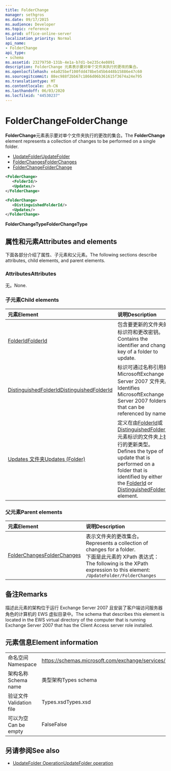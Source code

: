 ```yaml
---
title: FolderChange
manager: sethgros
ms.date: 09/17/2015
ms.audience: Developer
ms.topic: reference
ms.prod: office-online-server
localization_priority: Normal
api_name:
- FolderChange
api_type:
- schema
ms.assetid: 23279750-131b-4e1a-b7d1-be235c4e0891
description: FolderChange 元素表示要对单个文件夹执行的更改的集合。
ms.openlocfilehash: e4a025bef100fdd478be545b6448b15886e47c60
ms.sourcegitcommit: 88ec988f2bb67c1866d06b361615f3674a24e795
ms.translationtype: MT
ms.contentlocale: zh-CN
ms.lasthandoff: 06/03/2020
ms.locfileid: "44530237"
---
```

# <a name="folderchange"></a><span data-ttu-id="24f2b-103">FolderChange</span><span class="sxs-lookup"><span data-stu-id="24f2b-103">FolderChange</span></span>

<span data-ttu-id="24f2b-104">**FolderChange**元素表示要对单个文件夹执行的更改的集合。</span><span class="sxs-lookup"><span data-stu-id="24f2b-104">The **FolderChange** element represents a collection of changes to be performed on a single folder.</span></span> 
  
- [<span data-ttu-id="24f2b-105">UpdateFolder</span><span class="sxs-lookup"><span data-stu-id="24f2b-105">UpdateFolder</span></span>](updatefolder.md) 
- [<span data-ttu-id="24f2b-106">FolderChanges</span><span class="sxs-lookup"><span data-stu-id="24f2b-106">FolderChanges</span></span>](folderchanges.md) 
- [<span data-ttu-id="24f2b-107">FolderChange</span><span class="sxs-lookup"><span data-stu-id="24f2b-107">FolderChange</span></span>](folderchange.md)
  
```xml
<FolderChange>
   <FolderId/>
   <Updates/>
</FolderChange>
```

```xml
<FolderChange>
   <DistinguishedFolderId/>
   <Updates/>
</FolderChange>
```

<span data-ttu-id="24f2b-108">**FolderChangeType**</span><span class="sxs-lookup"><span data-stu-id="24f2b-108">**FolderChangeType**</span></span>

## <a name="attributes-and-elements"></a><span data-ttu-id="24f2b-109">属性和元素</span><span class="sxs-lookup"><span data-stu-id="24f2b-109">Attributes and elements</span></span>

<span data-ttu-id="24f2b-110">下面各部分介绍了属性、子元素和父元素。</span><span class="sxs-lookup"><span data-stu-id="24f2b-110">The following sections describe attributes, child elements, and parent elements.</span></span>
  
### <a name="attributes"></a><span data-ttu-id="24f2b-111">Attributes</span><span class="sxs-lookup"><span data-stu-id="24f2b-111">Attributes</span></span>

<span data-ttu-id="24f2b-112">无。</span><span class="sxs-lookup"><span data-stu-id="24f2b-112">None.</span></span>
  
### <a name="child-elements"></a><span data-ttu-id="24f2b-113">子元素</span><span class="sxs-lookup"><span data-stu-id="24f2b-113">Child elements</span></span>

|<span data-ttu-id="24f2b-114">**元素**</span><span class="sxs-lookup"><span data-stu-id="24f2b-114">**Element**</span></span>|<span data-ttu-id="24f2b-115">**说明**</span><span class="sxs-lookup"><span data-stu-id="24f2b-115">**Description**</span></span>|
|:-----|:-----|
|[<span data-ttu-id="24f2b-116">FolderId</span><span class="sxs-lookup"><span data-stu-id="24f2b-116">FolderId</span></span>](folderid.md) <br/> |<span data-ttu-id="24f2b-117">包含要更新的文件夹的标识符和更改密钥。</span><span class="sxs-lookup"><span data-stu-id="24f2b-117">Contains the identifier and change key of a folder to update.</span></span>  <br/> |
|[<span data-ttu-id="24f2b-118">DistinguishedFolderId</span><span class="sxs-lookup"><span data-stu-id="24f2b-118">DistinguishedFolderId</span></span>](distinguishedfolderid.md) <br/> |<span data-ttu-id="24f2b-119">标识可通过名称引用的 MicrosoftExchange Server 2007 文件夹。</span><span class="sxs-lookup"><span data-stu-id="24f2b-119">Identifies MicrosoftExchange Server 2007 folders that can be referenced by name.</span></span>  <br/> |
|[<span data-ttu-id="24f2b-120">Updates 文件夹</span><span class="sxs-lookup"><span data-stu-id="24f2b-120">Updates (Folder)</span></span>](updates-folder.md) <br/> |<span data-ttu-id="24f2b-121">定义在由[FolderId](folderid.md)或[DistinguishedFolderId](distinguishedfolderid.md)元素标识的文件夹上执行的更新类型。</span><span class="sxs-lookup"><span data-stu-id="24f2b-121">Defines the type of update that is performed on a folder that is identified by either the [FolderId](folderid.md) or [DistinguishedFolderId](distinguishedfolderid.md) element.</span></span>  <br/> |
   
### <a name="parent-elements"></a><span data-ttu-id="24f2b-122">父元素</span><span class="sxs-lookup"><span data-stu-id="24f2b-122">Parent elements</span></span>

|<span data-ttu-id="24f2b-123">**元素**</span><span class="sxs-lookup"><span data-stu-id="24f2b-123">**Element**</span></span>|<span data-ttu-id="24f2b-124">**说明**</span><span class="sxs-lookup"><span data-stu-id="24f2b-124">**Description**</span></span>|
|:-----|:-----|
|[<span data-ttu-id="24f2b-125">FolderChanges</span><span class="sxs-lookup"><span data-stu-id="24f2b-125">FolderChanges</span></span>](folderchanges.md) <br/> |<span data-ttu-id="24f2b-126">表示文件夹的更改集合。</span><span class="sxs-lookup"><span data-stu-id="24f2b-126">Represents a collection of changes for a folder.</span></span>  <br/> <span data-ttu-id="24f2b-127">下面是此元素的 XPath 表达式： </span><span class="sxs-lookup"><span data-stu-id="24f2b-127">The following is the XPath expression to this element:</span></span>  <br/>  `/UpdateFolder/FolderChanges` <br/> |
   
## <a name="remarks"></a><span data-ttu-id="24f2b-128">备注</span><span class="sxs-lookup"><span data-stu-id="24f2b-128">Remarks</span></span>

<span data-ttu-id="24f2b-129">描述此元素的架构位于运行 Exchange Server 2007 且安装了客户端访问服务器角色的计算机的 EWS 虚拟目录中。</span><span class="sxs-lookup"><span data-stu-id="24f2b-129">The schema that describes this element is located in the EWS virtual directory of the computer that is running Exchange Server 2007 that has the Client Access server role installed.</span></span>
  
## <a name="element-information"></a><span data-ttu-id="24f2b-130">元素信息</span><span class="sxs-lookup"><span data-stu-id="24f2b-130">Element information</span></span>

|||
|:-----|:-----|
|<span data-ttu-id="24f2b-131">命名空间</span><span class="sxs-lookup"><span data-stu-id="24f2b-131">Namespace</span></span>  <br/> |https://schemas.microsoft.com/exchange/services/2006/types  <br/> |
|<span data-ttu-id="24f2b-132">架构名称</span><span class="sxs-lookup"><span data-stu-id="24f2b-132">Schema name</span></span>  <br/> |<span data-ttu-id="24f2b-133">类型架构</span><span class="sxs-lookup"><span data-stu-id="24f2b-133">Types schema</span></span>  <br/> |
|<span data-ttu-id="24f2b-134">验证文件</span><span class="sxs-lookup"><span data-stu-id="24f2b-134">Validation file</span></span>  <br/> |<span data-ttu-id="24f2b-135">Types.xsd</span><span class="sxs-lookup"><span data-stu-id="24f2b-135">Types.xsd</span></span>  <br/> |
|<span data-ttu-id="24f2b-136">可以为空</span><span class="sxs-lookup"><span data-stu-id="24f2b-136">Can be empty</span></span>  <br/> |<span data-ttu-id="24f2b-137">False</span><span class="sxs-lookup"><span data-stu-id="24f2b-137">False</span></span>  <br/> |
   
## <a name="see-also"></a><span data-ttu-id="24f2b-138">另请参阅</span><span class="sxs-lookup"><span data-stu-id="24f2b-138">See also</span></span>

- [<span data-ttu-id="24f2b-139">UpdateFolder Operation</span><span class="sxs-lookup"><span data-stu-id="24f2b-139">UpdateFolder operation</span></span>](updatefolder-operation.md)

